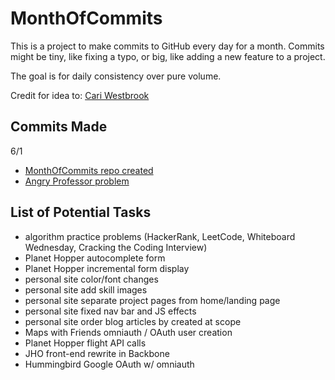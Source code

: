 # MonthOfCommits

This is a project to make commits to GitHub every day for a month. Commits might be tiny, like fixing a typo, or big, like adding a new feature to a project.

The goal is for daily consistency over pure volume.

Credit for idea to: [Cari Westbrook](https://github.com/cariwest/MonthOfCommits)

## Commits Made

6/1
- [MonthOfCommits repo created](https://github.com/mtvillwock/MonthOfCommits)
- [Angry Professor problem](https://github.com/mtvillwock/algorithms-practice/commit/d74686a477771316917aae05660cfd35844eecdb)

## List of Potential Tasks

- algorithm practice problems (HackerRank, LeetCode, Whiteboard Wednesday, Cracking the Coding Interview)
- Planet Hopper autocomplete form
- Planet Hopper incremental form display
- personal site color/font changes
- personal site add skill images
- personal site separate project pages from home/landing page
- personal site fixed nav bar and JS effects
- personal site order blog articles by created at scope
- Maps with Friends omniauth / OAuth user creation
- Planet Hopper flight API calls
- JHO front-end rewrite in Backbone
- Hummingbird Google OAuth w/ omniauth